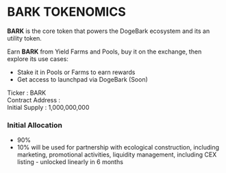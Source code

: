 # BARK TOKENOMICS

**BARK** is the core token that powers the DogeBark ecosystem and its an utility token.

Earn **BARK** from Yield Farms and Pools, buy it on the exchange, then explore its use cases:

* Stake it in Pools or Farms to earn rewards
* Get access to launchpad via DogeBark (Soon)

Ticker : BARK\
Contract Address : \
Initial Supply : 1,000,000,000

### Initial Allocation

* 90%&#x20;
* 10% will be used for partnership with ecological construction, including marketing, promotional activities, liquidity management, including CEX listing  - unlocked linearly in 6 months



